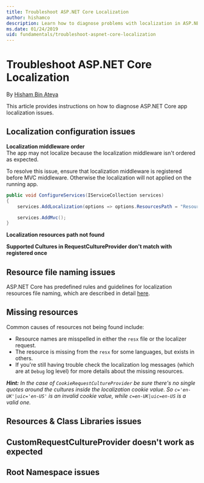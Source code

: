 ```yaml
---
title: Troubleshoot ASP.NET Core Localization
author: hishamco
description: Learn how to diagnose problems with localization in ASP.NET Core apps.
ms.date: 01/24/2019
uid: fundamentals/troubleshoot-aspnet-core-localization
---
```

# Troubleshoot ASP.NET Core Localization

By [Hisham Bin Ateya](https://github.com/hishamco)

This article provides instructions on how to diagnose ASP.NET Core app localization issues.

## Localization configuration issues

**Localization middleware order**  
The app may not localize because the localization middleware isn't ordered as expected.

To resolve this issue, ensure that localization middleware is registered before MVC middleware. Otherwise the localization will not applied on the running app.

```csharp
public void ConfigureServices(IServiceCollection services)
{
    services.AddLocalization(options => options.ResourcesPath = "Resources");

    services.AddMvc();
}
```

**Localization resources path not found**

**Supported Cultures in RequestCultureProvider don't match with registered once**  

## Resource file naming issues

ASP.NET Core has predefined rules and guidelines for localization resources file naming, which are described in detail [here](xref:fundamentals/localization?view=aspnetcore-2.2#resource-file-naming).

## Missing resources

Common causes of resources not being found include:

- Resource names are misspelled in either the `resx` file or the localizer request.
- The resource is missing from the `resx` for some languages, but exists in others.
- If you're still having trouble check the localization log messages (which are at `Debug` log level) for more details about the missing resources.

_**Hint:** In the case of `CookieRequestCultureProvider` be sure there's no single quotes around the cultures inside the localization cookie value. So `c='en-UK'|uic='en-US'` is an invalid cookie value, while `c=en-UK|uic=en-US` is a valid one._

## Resources & Class Libraries issues

## CustomRequestCultureProvider doesn't work as expected

## Root Namespace issues
